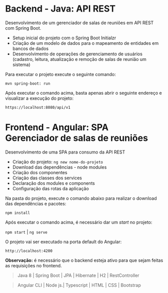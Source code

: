 # Backend - Java: API REST 

Desenvolvimento de um gerenciador de salas de reuniões em API REST com Spring Boot.

* Setup inicial do projeto com o Spring Boot Initialzr
* Criação de um modelo de dados para o mapeamento de entidades em bancos de dados
* Desenvolvimento de operações de gerenciamento de usuários (cadastro, leitura, atualização e remoção de salas de reunião um sistema)

Para executar o projeto execute o seguinte comando:

`mvn spring-boot: run`

Após executar o comando acima, basta apenas abrir o seguinte endereço e visualizar a execução do projeto:

`https://localhost:8080/api/v1`


# Frontend - Angular: SPA Gerenciador de salas de reuniões

Desenvolvimento de uma SPA para consumo da API REST

* Criação do projeto:  `ng new nome-do-projeto`
* Download das dependências - node modules
* Criação dos componentes
* Criação das classes dos services
* Declaração dos modules e components
* Configuração das rotas da aplicação

Na pasta do projeto, execute o comando abaixo para realizar o download das dependências e pacotes:

`npm install`

Após executar o comando acima, é necessário dar um *start* no projeto:

`npm start` |  `ng serve `

O projeto vai ser executado na porta default do Angular:

`http://localhost:4200`

**Observação:** é necessário que o backend esteja ativo para que sejam feitas as requisições no frontend.


>Java 8 | Spring Boot | JPA | Hibernate | H2 | RestController


> Angular CLI | Node js.| Typescript | HTML | CSS | Bootstrap



